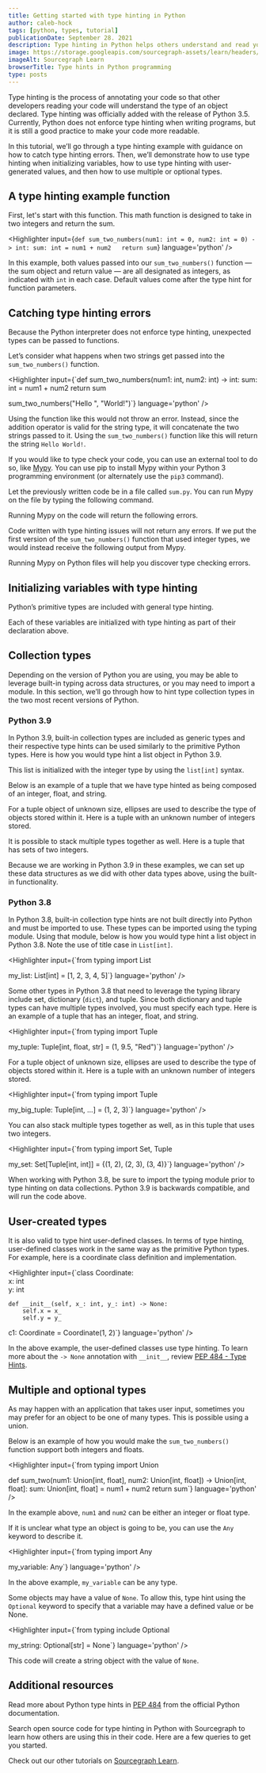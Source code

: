 ```yaml
---
title: Getting started with type hinting in Python
author: caleb-hock
tags: [python, types, tutorial]
publicationDate: September 28. 2021
description: Type hinting in Python helps others understand and read your code
image: https://storage.googleapis.com/sourcegraph-assets/learn/headers/sourcegraph-learn-09.png
imageAlt: Sourcegraph Learn
browserTitle: Type hints in Python programming
type: posts
---
```


Type hinting is the process of annotating your code so that other developers reading your code will understand the type of an object declared. Type hinting was officially added with the release of Python 3.5. Currently, Python does not enforce type hinting when writing programs, but it is still a good practice to make your code more readable.

In this tutorial, we’ll go through a type hinting example with guidance on how to catch type hinting errors. Then, we’ll demonstrate how to use type hinting when initializing variables, how to use type hinting with user-generated values, and then how to use multiple or optional types. 

## A type hinting example function

First, let's start with this function. This math function is designed to take in two integers and return the sum.

<Highlighter 
    input={`def sum_two_numbers(num1: int = 0, num2: int = 0) -> int:
    sum: int = num1 + num2  
    return sum`}
    language='python'
/>

In this example, both values passed into our `sum_two_numbers()` function — the sum object and return value — are all designated as integers, as indicated with `int` in each case. Default values come after the type hint for function parameters.

## Catching type hinting errors

Because the Python interpreter does not enforce type hinting, unexpected types can be passed to functions.

Let’s consider what happens when two strings get passed into the `sum_two_numbers()` function.

<Highlighter
    input={`def sum_two_numbers(num1: int, num2: int) -> int:
    sum: int = num1 + num2
    return sum
    
sum_two_numbers("Hello ", "World!")`}
    language='python'
/>

Using the function like this would not throw an error. Instead, since the addition operator is valid for the string type, it will concatenate the two strings passed to it. Using the `sum_two_numbers()` function like this will return the string `Hello World!`.

If you would like to type check your code, you can use an external tool to do so, like [Mypy](http://mypy-lang.org/). You can use pip to install Mypy within your Python 3 programming environment (or alternately use the `pip3` command). 

<Highlighter
    language='shell'
    input='pip install mypy'
/>

Let the previously written code be in a file called `sum.py`. You can run Mypy on the file by typing the following command.

<Highlighter
    language='shell'
    input='mypy sum.py'
/>

Running Mypy on the code will return the following errors.

<Highlighter
    language='shell'
    input=
    'sum.py:4: error: Argument 1 to "sum_two_numbers" has incompatible type "str"; expected "int"
sum.py:4: error: Argument 2 to "sum_two_numbers" has incompatible type "str"; expected "int"
Found 2 errors in 1 file (checked 1 source file)'
/>

Code written with type hinting issues will not return any errors. If we put the first version of the `sum_two_numbers()` function that used integer types, we would instead receive the following output from Mypy.

<Highlighter
    language='shell'
    input='Success: no issues found in 1 source file'
/>

Running Mypy on Python files will help you discover type checking errors.


## Initializing variables with type hinting

Python’s primitive types are included with general type hinting.

<Highlighter
    language='python'
    input=
    'my_int: int = 9
my_float: float = 2.2
my_string: str = "Hello World!"
my_boolean: bool = False'
/>

Each of these variables are initialized with type hinting as part of their declaration above.

## Collection types

Depending on the version of Python you are using, you may be able to leverage built-in typing across data structures, or you may need to import a module. In this section, we’ll go through how to hint type collection types in the two most recent versions of Python. 

### Python 3.9

In Python 3.9, built-in collection types are included as generic types and their respective type hints can be used similarly to the primitive Python types. Here is how you would type hint a list object in Python 3.9.

<Highlighter
    language='python'
    input='my_list: list[int] = [1, 2, 3, 4, 5]'
    matcher='[1, 2, 3, 4, 5]'
/>

This list is initialized with the integer type by using the `list[int]` syntax.

Below is an example of a tuple that we have type hinted as being composed of an integer, float, and string.

<Highlighter
    language='python'
    input='my_tuple: tuple[int, float, str] = (1, 9.5, "Red")'
    matcher='(1, 9.5, "Red")'
/>

For a tuple object of unknown size, ellipses are used to describe the type of objects stored within it. Here is a tuple with an unknown number of integers stored.

<Highlighter
    language='python'
    input='my_big_tuple: tuple[int, ...] = (1, 2, 3)'
/>

It is possible to stack multiple types together as well. Here is a tuple that has sets of two integers.

<Highlighter
    language='python'
    input='my_set: set[tuple[int, int]] = {(1, 2), (2, 3), (3, 4)}'
/>

Because we are working in Python 3.9 in these examples, we can set up these data structures as we did with other data types above, using the built-in functionality.

### Python 3.8

In Python 3.8, built-in collection type hints are not built directly into Python and must be imported to use. These types can be imported using the typing module. Using that module, below is how you would type hint a list object in Python 3.8. Note the use of title case in `List[int]`. 

<Highlighter
    input={`from typing import List   
      
my_list: List[int] = [1, 2, 3, 4, 5]`}
    language='python'
/>

Some other types in Python 3.8 that need to leverage the typing library include set, dictionary (`dict`), and tuple. Since both dictionary and tuple types can have multiple types involved, you must specify each type. Here is an example of a tuple that has an integer, float, and string.

<Highlighter
    input={`from typing import Tuple  
    
my_tuple: Tuple[int, float, str] = (1, 9.5, "Red")`}
    language='python'
/>

For a tuple object of unknown size, ellipses are used to describe the type of objects stored within it. Here is a tuple with an unknown number of integers stored.

<Highlighter
    input={`from typing import Tuple   
     
my_big_tuple: Tuple[int, ...] = (1, 2, 3)`}
    language='python'
/>

You can also stack multiple types together as well, as in this tuple that uses two integers.

<Highlighter
    input={`from typing import Set, Tuple   
     
my_set: Set[Tuple[int, int]] = {(1, 2), (2, 3), (3, 4)}`}
    language='python'
/>

When working with Python 3.8, be sure to import the typing module prior to type hinting on data collections. Python 3.9 is backwards compatible, and will run the code above. 
## User-created types
It is also valid to type hint user-defined classes. In terms of type hinting, user-defined classes work in the same way as the primitive Python types. For example, here is a coordinate class definition and implementation.

<Highlighter
    input={`class Coordinate:    
    x: int    
    y: int    
     
    def __init__(self, x_: int, y_: int) -> None:
        self.x = x_   
        self.y = y_    
     
c1: Coordinate = Coordinate(1, 2)`}
    language='python'
/>

In the above example, the user-defined classes use type hinting. To learn more about the `-> None` annotation with `__init__`, review [PEP 484 - Type Hints](https://www.python.org/dev/peps/pep-0484/). 
## Multiple and optional types
As may happen with an application that takes user input, sometimes you may prefer for an object to be one of many types. This is possible using a union. 

Below is an example of how you would make the `sum_two_numbers()` function support both integers and floats.

<Highlighter
    input={`from typing import Union    
    
def sum_two(num1: Union[int, float], num2: Union[int, float]) -> Union[int, float]:
    sum: Union[int, float] = num1 + num2
    return sum`}
    language='python'
/>

In the example above, `num1` and `num2` can be either an integer or float type. 

If it is unclear what type an object is going to be, you can use the `Any` keyword to describe it.

<Highlighter
    input={`from typing import Any     
     
my_variable: Any`}
    language='python'
/>

In the above example, `my_variable` can be any type.

Some objects may have a value of `None`. To allow this, type hint using the `Optional` keyword to specify that a variable may have a defined value or be None.

<Highlighter
    input={`from typing include Optional    
     
my_string: Optional[str] = None`}
    language='python'
/>

This code will create a string object with the value of `None`.

## Additional resources

Read more about Python type hints in [PEP 484](https://www.python.org/dev/peps/pep-0484/) from the official Python documentation. 

Search open source code for type hinting in Python with Sourcegraph to learn how others are using this in their code. Here are a few queries to get you started.

<SourcegraphSearch query="-> None lang:python" patternType="literal"/>

<SourcegraphSearch query="List[int] = lang:python" patternType="literal"/>

Check out our other tutorials on [Sourcegraph Learn](https://learn.sourcegraph.com).
